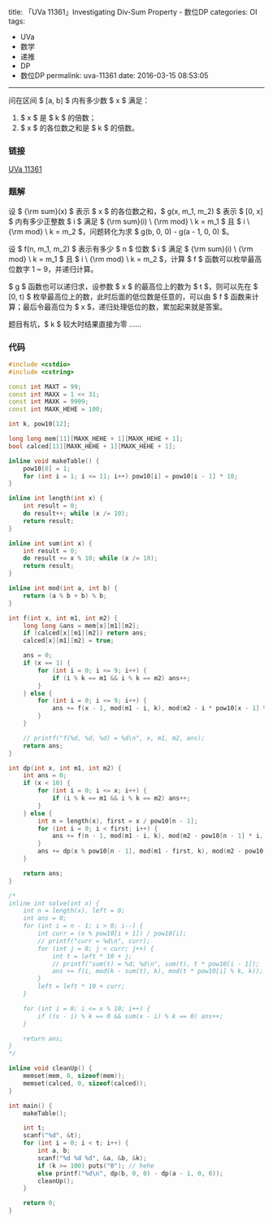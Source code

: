 title: 「UVa 11361」Investigating Div-Sum Property - 数位DP
categories: OI
tags: 
  - UVa
  - 数学
  - 递推
  - DP
  - 数位DP
permalink: uva-11361
date: 2016-03-15 08:53:05
---

问在区间 $ [a, b] $ 内有多少数 $ x $ 满足：

1. $ x $ 是 $ k $ 的倍数；
2. $ x $ 的各位数之和是 $ k $ 的倍数。

<!-- more -->

### 链接
[UVa 11361](https://uva.onlinejudge.org/index.php?option=com_onlinejudge&Itemid=8&page=show_problem&problem=2346)

### 题解
设 $ {\rm sum}(x) $ 表示 $ x $ 的各位数之和，$ g(x, m_1, m_2) $ 表示 $ [0, x] $ 内有多少正整数 $ i $ 满足 $ {\rm sum}(i) \ {\rm mod} \ k = m_1 $ 且 $ i \ {\rm mod} \ k = m_2 $，问题转化为求 $ g(b, 0, 0) - g(a - 1, 0, 0) $。

设 $ f(n, m_1, m_2) $ 表示有多少 $ n $ 位数 $ i $ 满足 $ {\rm sum}(i) \ {\rm mod} \ k = m_1 $ 且 $ i \ {\rm mod} \ k = m_2 $，计算 $ f $ 函数可以枚举最高位数字 1 ~ 9，并递归计算。

$ g $ 函数也可以递归求，设参数 $ x $ 的最高位上的数为 $ t $，则可以先在 $ [0, t) $ 枚举最高位上的数，此时后面的低位数是任意的，可以由 $ f $ 函数来计算；最后令最高位为 $ x $，递归处理低位的数，累加起来就是答案。

题目有坑，$ k $ 较大时结果直接为零 ……

### 代码
```c++
#include <cstdio>
#include <cstring>

const int MAXT = 99;
const int MAXX = 1 << 31;
const int MAXK = 9999;
const int MAXK_HEHE = 100;

int k, pow10[12];

long long mem[11][MAXK_HEHE + 1][MAXK_HEHE + 1];
bool calced[11][MAXK_HEHE + 1][MAXK_HEHE + 1];

inline void makeTable() {
	pow10[0] = 1;
	for (int i = 1; i <= 11; i++) pow10[i] = pow10[i - 1] * 10;
}

inline int length(int x) {
	int result = 0;
	do result++; while (x /= 10);
	return result;
}

inline int sum(int x) {
	int result = 0;
	do result += x % 10; while (x /= 10);
	return result;
}

inline int mod(int a, int b) {
	return (a % b + b) % b;
}

int f(int x, int m1, int m2) {
	long long &ans = mem[x][m1][m2];
	if (calced[x][m1][m2]) return ans;
	calced[x][m1][m2] = true;

	ans = 0;
	if (x == 1) {
		for (int i = 0; i <= 9; i++) {
			if (i % k == m1 && i % k == m2) ans++;
		}
	} else {
		for (int i = 0; i <= 9; i++) {
			ans += f(x - 1, mod(m1 - i, k), mod(m2 - i * pow10[x - 1] % k, k));
		}
	}

	// printf("f(%d, %d, %d) = %d\n", x, m1, m2, ans);
	return ans;
}

int dp(int x, int m1, int m2) {
	int ans = 0;
	if (x < 10) {
		for (int i = 0; i <= x; i++) {
			if (i % k == m1 && i % k == m2) ans++;
		}
	} else {
		int n = length(x), first = x / pow10[n - 1];
		for (int i = 0; i < first; i++) {
			ans += f(n - 1, mod(m1 - i, k), mod(m2 - pow10[n - 1] * i, k));
		}
		ans += dp(x % pow10[n - 1], mod(m1 - first, k), mod(m2 - pow10[n - 1] * first, k));
	}

	return ans;
}

/*
inline int solve(int x) {
	int n = length(x), left = 0;
	int ans = 0;
	for (int i = n - 1; i > 0; i--) {
		int curr = (x % pow10[i + 1]) / pow10[i];
		// printf("curr = %d\n", curr);
		for (int j = 0; j < curr; j++) {
			int t = left * 10 + j;
			// printf("sum(t) = %d; %d\n", sum(t), t * pow10[i - 1]);
			ans += f(i, mod(k - sum(t), k), mod(t * pow10[i] % k, k));
		}
		left = left * 10 + curr;
	}

	for (int i = 0; i <= x % 10; i++) {
		if ((x - i) % k == 0 && sum(x - i) % k == 0) ans++;
	}

	return ans;
}
*/

inline void cleanUp() {
	memset(mem, 0, sizeof(mem));
	memset(calced, 0, sizeof(calced));
}

int main() {
	makeTable();

	int t;
	scanf("%d", &t);
	for (int i = 0; i < t; i++) {
		int a, b;
		scanf("%d %d %d", &a, &b, &k);
		if (k >= 100) puts("0"); // hehe
		else printf("%d\n", dp(b, 0, 0) - dp(a - 1, 0, 0));
		cleanUp();
	}

	return 0;
}
```
